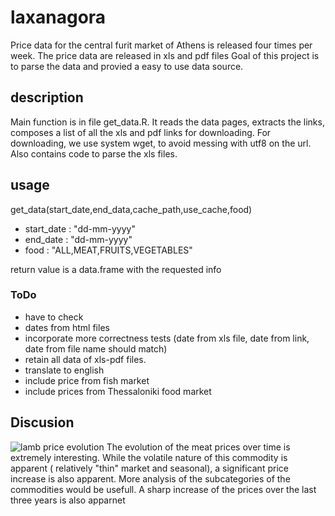 # laxanagora
Price data for the central furit market of Athens is released four times per week. The price data are released in xls and pdf files
Goal of this project is to parse the data and provied a easy to use data source.

## description
Main function is in file get_data.R. 
It reads the data pages, extracts the links,  composes a list of all the xls and pdf links for downloading. For downloading, we use system wget, to avoid messing with utf8 on the url.
Also contains code to parse the xls files.

## usage

get_data(start_date,end_data,cache_path,use_cache,food)

* start_date : "dd-mm-yyyy" 
* end_date : "dd-mm-yyyy"
* food : "ALL,MEAT,FRUITS,VEGETABLES"

return value is a data.frame with the requested info

### ToDo
* have to check
* dates from html files
* incorporate more correctness tests (date from xls file, date from link, date from file name should match)
* retain all data of xls-pdf files.
* translate to english
* include price from fish market
* include prices from Thessaloniki food market

 ## Discusion
 ![lamb price evolution](https://github.com/GrigorisLionis/laxanagora/blob/main/output/res.jpeg?raw=true) 
 The evolution of the meat prices over time  is extremely interesting. While the volatile nature of this commodity is apparent ( relatively "thin" market and seasonal), a significant price increase is also apparent. 
 More analysis of the subcategories of the commodities would be usefull.  A sharp increase of the prices over the last three years is also apparnet 

